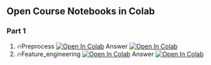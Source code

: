 ## Open Course Notebooks in Colab
### Part 1
1. 🔥Preprocess [![Open In Colab](https://colab.research.google.com/assets/colab-badge.svg)](https://colab.research.google.com/github/TA-aiacademy/course_3.0/blob/v2-5_nlp/09_v2-5_NLP/Part1/01-1_preprocess.ipynb) Answer [![Open In Colab](https://colab.research.google.com/assets/colab-badge.svg)](https://colab.research.google.com/github/TA-aiacademy/course_3.0/blob/v2-5_nlp/09_v2-5_NLP/Part1/01-2_preprocess_ans.ipynb)
2. 🔥Feature_engineering [![Open In Colab](https://colab.research.google.com/assets/colab-badge.svg)](https://colab.research.google.com/github/TA-aiacademy/course_3.0/blob/v2-5_nlp/09_v2-5_NLP/Part1/02-1_feature_engineering.ipynb) Answer [![Open In Colab](https://colab.research.google.com/assets/colab-badge.svg)](https://colab.research.google.com/github/TA-aiacademy/course_3.0/blob/v2-5_nlp/09_v2-5_NLP/Part1/02-2_feature_engineering_ans.ipynb)